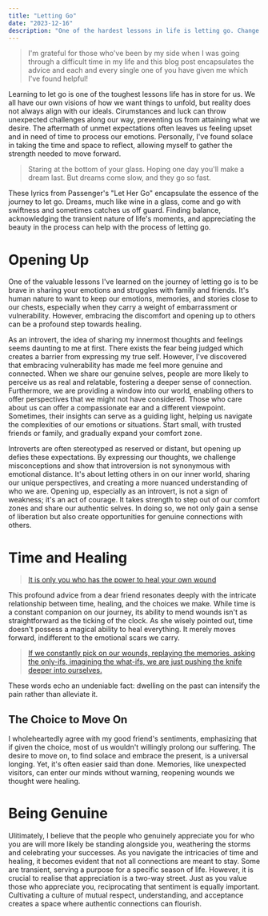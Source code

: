 ```yaml
---
title: "Letting Go"
date: "2023-12-16"
description: "One of the hardest lessons in life is letting go. Change is never easy. We fight to hold on and fight to let go."
---
```


> I'm grateful for those who've been by my side when I was going through a difficult time in my life and this blog post encapsulates the advice and each and every single one of you have given me which I've found helpful!

Learning to let go is one of the toughest lessons life has in store for us. We all have our own visions of how we want things to unfold, but reality does not always align with our ideals. Cirumstances and luck can throw unexpected challenges along our way, preventing us from attaining what we desire. The aftermath of unmet expectations often leaves us feeling upset and in need of time to process our emotions. Personally, I've found solace in taking the time and space to reflect, allowing myself to gather the strength needed to move forward.

> Staring at the bottom of your glass. Hoping one day you'll make a dream last. But dreams come slow, and they go so fast.

These lyrics from Passenger's "Let Her Go" encapsulate the essence of the journey to let go. Dreams, much like wine in a glass, come and go with swiftness and sometimes catches us off guard. Finding balance, acknowledging the transient nature of life's moments, and appreciating the beauty in the process can help with the process of letting go.

# Opening Up

One of the valuable lessons I've learned on the journey of letting go is to be brave in sharing your emotions and struggles with family and friends. It's human nature to want to keep our emotions, memories, and stories close to our chests, especially when they carry a weight of embarrassment or vulnerability. However, embracing the discomfort and opening up to others can be a profound step towards healing.

As an introvert, the idea of sharing my innermost thoughts and feelings seems daunting to me at first. There exists the fear being judged which creates a barrier from expressing my true self. However, I've discovered that embracing vulnerability has made me feel more genuine and connected. When we share our genuine selves, people are more likely to perceive us as real and relatable, fostering a deeper sense of connection. Furthermore, we are providing a window into our world, enabling others to offer perspectives that we might not have considered. Those who care about us can offer a compassionate ear and a different viewpoint. Sometimes, their insights can serve as a guiding light, helping us navigate the complexities of our emotions or situations. Start small, with trusted friends or family, and gradually expand your comfort zone.

Introverts are often stereotyped as reserved or distant, but opening up defies these expectations. By expressing our thoughts, we challenge misconceptions and show that introversion is not synonymous with emotional distance. It's about letting others in on our inner world, sharing our unique perspectives, and creating a more nuanced understanding of who we are. Opening up, especially as an introvert, is not a sign of weakness; it's an act of courage. It takes strength to step out of our comfort zones and share our authentic selves. In doing so, we not only gain a sense of liberation but also create opportunities for genuine connections with others.

# Time and Healing

> [It is only you who has the power to heal your own wound](https://celestinetan.vercel.app/thoughts/time)

This profound advice from a dear friend resonates deeply with the intricate relationship between time, healing, and the choices we make. While time is a constant companion on our journey, its ability to mend wounds isn't as straightforward as the ticking of the clock. As she wisely pointed out, time doesn't possess a magical ability to heal everything. It merely moves forward, indifferent to the emotional scars we carry.

> [If we constantly pick on our wounds, replaying the memories, asking the only-ifs, imagining the what-ifs, we are just pushing the knife deeper into ourselves.](https://celestinetan.vercel.app/thoughts/time)

These words echo an undeniable fact: dwelling on the past can intensify the pain rather than alleviate it.

## The Choice to Move On

I wholeheartedly agree with my good friend's sentiments, emphasizing that if given the choice, most of us wouldn't willingly prolong our suffering. The desire to move on, to find solace and embrace the present, is a universal longing. Yet, it's often easier said than done. Memories, like unexpected visitors, can enter our minds without warning, reopening wounds we thought were healing.

# Being Genuine

Ulitimately, I believe that the people who genuinely appreciate you for who you are will more likely be standing alongside you, weathering the storms and celebrating your successes. As you navigate the intricacies of time and healing, it becomes evident that not all connections are meant to stay. Some are transient, serving a purpose for a specific season of life. However, it is crucial to realise that appreciation is a two-way street. Just as you value those who appreciate you, reciprocating that sentiment is equally important. Cultivating a culture of mutual respect, understanding, and acceptance creates a space where authentic connections can flourish.
